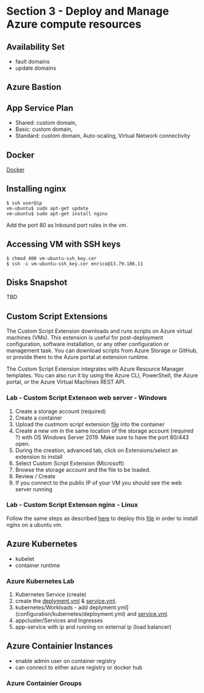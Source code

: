 # Section 3 - Deploy and Manage Azure compute resources
## Availability Set
- fault domains
- update domains
## Azure Bastion
## App Service Plan
- Shared: custom domain,
- Basic: custom domain,
- Standard: custom domain, Auto-scaling, Virtual Network connectivity
## Docker
[Docker](Docker.md)
## Installing nginx

```shell
$ ssh user@ip
vm-ubuntu$ sudo apt-get update
vm-ubuntu$ sudo apt-get install nginx
```
Add the port 80 as Inbound port rules in the vm.

## Accessing VM with SSH keys
```shell
$ chmod 400 vm-ubuntu-ssh_key.cer
$ ssh -i vm-ubuntu-ssh_key.cer enrico@13.79.186.11

```
## Disks Snapshot
TBD
## Custom Script Extensions
The Custom Script Extension downloads and runs scripts on Azure virtual machines (VMs). This extension is useful for post-deployment configuration, software installation, or any other configuration or management task. You can download scripts from Azure Storage or GitHub, or provide them to the Azure portal at extension runtime.

The Custom Script Extension integrates with Azure Resource Manager templates. You can also run it by using the Azure CLI, PowerShell, the Azure portal, or the Azure Virtual Machines REST API.
### Lab - Custom Script Extenson web server - Windows
1. Create a storage account (required)
2. Create a container
3. Upload the custmom script extension [file](scripts/custom-script-extension/install-web-server.ps1) into the container
4. Create a new vm in the same location of the storage account (required ?) with OS Windows Server 2019. Make sure to have the port 80/443 open.
5. During the creation, advanced tab, click on Extensions/select an extension to install
6. Select Custom Script Extension (Microsoft)
7. Browse the storage account and the file to be loaded.
8. Review / Create
9. If you connect to the public IP of your VM you should see the web server running

### Lab - Custom Script Extenson nginx - Linux
Follow the same steps as described [here](#Lab-Custom-Script-Extenson-web-server-Windows) to deploy this [file](scripts/custom-script-extension/install-nginx.sh) in order to install nginx on a ubuntu vm.

## Azure Kubernetes
- kubelet
- container runtime
### Azure Kubernetes Lab
1. Kubernetes Service (create)
2. create the [deplyment.yml](configuration/kubernetes/deployment.yml) & [service.yml](configuration/kubernetes/service.yml).
3. kubernetes/Workloads - add deplyment.yml](configuration/kubernetes/deployment.yml) and [service.yml](configuration/kubernetes/service.yml).
4. appcluster/Services and Ingresses
5. app-service with ip and running on external ip (load balancer)

## Azure Containier Instances
- enable admin user on container registry
- can connect to either azure registry or docker hub
### Azure Containier Groups








